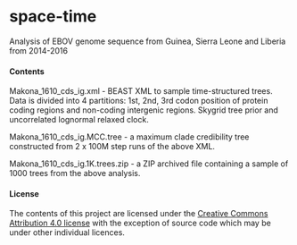 # space-time
Analysis of EBOV genome sequence from Guinea, Sierra Leone and Liberia from 2014-2016

#### Contents

Makona_1610_cds_ig.xml - BEAST XML to sample time-structured trees. Data is divided into 4 partitions: 1st, 2nd, 3rd codon position of protein coding regions and non-coding intergenic regions. Skygrid tree prior and uncorrelated lognormal relaxed clock.

Makona_1610_cds_ig.MCC.tree - a maximum clade credibility tree constructed from 2 x 100M step runs of the above XML. 

Makona_1610_cds_ig.1K.trees.zip - a ZIP archived file containing a sample of 1000 trees from the above analysis. 

#### License

The contents of this project are licensed under the [Creative Commons Attribution 4.0 license](http://choosealicense.com/licenses/cc-by-sa-4.0/) with the exception of source code which may be under other individual licences.

